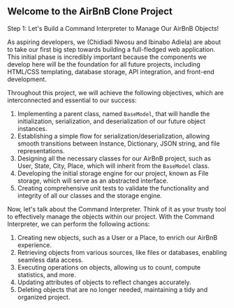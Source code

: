 ## Welcome to the AirBnB Clone Project

Step 1: Let's Build a Command Interpreter to Manage Our AirBnB Objects!

 As aspiring developers, we (Chidiadi Nwosu and Ibinabo Adiela) are about to take our first big step towards building a full-fledged web application. This initial phase is incredibly important because the components we develop here will be the foundation for all future projects, including HTML/CSS templating, database storage, API integration, and front-end development.

Throughout this project, we will achieve the following objectives, which are interconnected and essential to our success:

1. Implementing a parent class, named `BaseModel`, that will handle the initialization, serialization, and deserialization of our future object instances.
2. Establishing a simple flow for serialization/deserialization, allowing smooth transitions between Instance, Dictionary, JSON string, and file representations.
3. Designing all the necessary classes for our AirBnB project, such as User, State, City, Place, which will inherit from the `BaseModel` class.
4. Developing the initial storage engine for our project, known as File storage, which will serve as an abstracted interface.
5. Creating comprehensive unit tests to validate the functionality and integrity of all our classes and the storage engine.

Now, let's talk about the Command Interpreter. Think of it as your trusty tool to effectively manage the objects within our project. With the Command Interpreter, we can perform the following actions:

1. Creating new objects, such as a User or a Place, to enrich our AirBnB experience.
2. Retrieving objects from various sources, like files or databases, enabling seamless data access.
3. Executing operations on objects, allowing us to count, compute statistics, and more.
4. Updating attributes of objects to reflect changes accurately.
5. Deleting objects that are no longer needed, maintaining a tidy and organized project.


